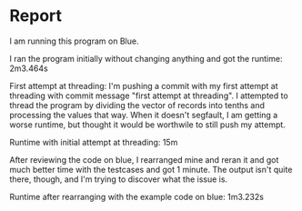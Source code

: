 # Report
I am running this program on Blue.

I ran the program initially without changing anything and got the runtime: 2m3.464s

First attempt at threading: I'm pushing a commit with my first attempt at threading with commit message "first attempt at threading". I attempted to thread the program by dividing the vector of records into tenths and processing the values that way. When it doesn't segfault, I am getting a worse runtime, but thought it would be worthwile to still push my attempt.

Runtime with initial attempt at threading: 15m

After reviewing the code on blue, I rearranged mine and reran it and got much better time with the testcases and got 1 minute. The output isn't quite there, though, and I'm trying to discover what the issue is.

Runtime after rearranging with the example code on blue: 1m3.232s